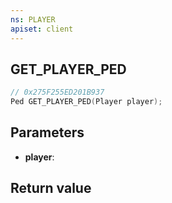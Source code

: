 ```yaml
---
ns: PLAYER
apiset: client
---
```

## GET_PLAYER_PED

```c
// 0x275F255ED201B937
Ped GET_PLAYER_PED(Player player);
```


## Parameters
* **player**:

## Return value